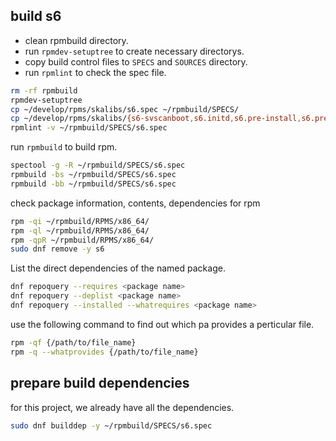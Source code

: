 
## build s6

- clean rpmbuild directory.
- run `rpmdev-setuptree` to create necessary directorys.
- copy build control files to `SPECS` and `SOURCES` directory.
- run `rpmlint` to check the spec file.

```sh
rm -rf rpmbuild
rpmdev-setuptree
cp ~/develop/rpms/skalibs/s6.spec ~/rpmbuild/SPECS/
cp ~/develop/rpms/skalibs/{s6-svscanboot,s6.initd,s6.pre-install,s6.pre-upgrade,s6.trigger} ~/rpmbuild/SOURCES/
rpmlint -v ~/rpmbuild/SPECS/s6.spec
```
run `rpmbuild` to build rpm.
```sh
spectool -g -R ~/rpmbuild/SPECS/s6.spec
rpmbuild -bs ~/rpmbuild/SPECS/s6.spec
rpmbuild -bb ~/rpmbuild/SPECS/s6.spec
```
check package information, contents, dependencies for rpm
```sh
rpm -qi ~/rpmbuild/RPMS/x86_64/
rpm -ql ~/rpmbuild/RPMS/x86_64/
rpm -qpR ~/rpmbuild/RPMS/x86_64/
sudo dnf remove -y s6
```
List the direct dependencies of the named package.
```sh
dnf repoquery --requires <package name>
dnf repoquery --deplist <package name>
dnf repoquery --installed --whatrequires <package name>
```
use the following command to find out which pa provides a perticular file.
```sh
rpm -qf {/path/to/file_name}
rpm -q --whatprovides {/path/to/file_name}
```
## prepare build dependencies
for this project, we already have all the dependencies.

```sh
sudo dnf builddep -y ~/rpmbuild/SPECS/s6.spec
```
